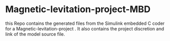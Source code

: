# Magnetic-levitation-project-MBD
this Repo contains the generated files from the Simulink embedded C coder for a Magnetic-levitation-project . It also contains the project discretion and link of the model source file. 
